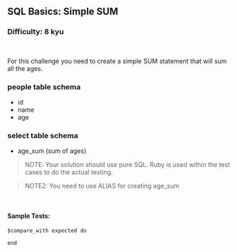 ## SQL Basics: Simple SUM
### Difficulty: 8 kyu

<br>

<p>For this challenge you need to create a simple SUM statement that will sum all the ages.</p>
<h3 id="people-table-schema">people table schema</h3>
<ul>
<li>id</li>
<li>name</li>
<li>age</li>
</ul>
<h3 id="select-table-schema">select table schema</h3>
<ul>
<li>age_sum (sum of ages)</li>
</ul>
<blockquote>
<p>NOTE: Your solution should use pure SQL. Ruby is used within the test cases to do the actual testing.</p>
</blockquote>
<blockquote>
<p>NOTE2: You need to use ALIAS for creating age_sum</p>
</blockquote>


<br>

#### Sample Tests:

```
$compare_with expected do
​
end
```